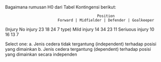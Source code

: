 Bagaimana rumusan H0 dari Tabel Kontingensi berikut:

						                      Position
				            Forward | Midfielder | Defender | Goalkeeper
(Injury		No injury	      23	      18	     24	           7
type)		Mild injury	      14	      34	     23	           11
		Seriuous injury	      10	      16	     13	           7


Select one:
a. Jenis cedera tidak tergantung (independent) terhadap posisi yang dimainkan
b. Jenis cedera tergantung (dependent) terhadap posisi yang dimainkan secara independen